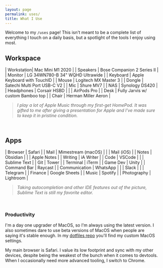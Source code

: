 ```yaml
--- 
layout: page 
permalink: uses/ 
title: What I Use 
---
```



Welcome to my `/uses` page! This isn't meant to be a complete list of everything I touch on a daily basis, but a spotlight of the tools I enjoy using most.

## Workspace

| Workstation| Mac Mini M1 2020                      |
| Speakers   | Bose Companion 2 Series II            |
| Monitor    | LG 34WN780-B 34" WQHD  Ultrawide      |
| Keyboard   | Apple Keyboard with TouchID		     |
| Mouse      | Logitech MX Master 3                  |
| Dongle     | Satechi Multi Port USB-C V2           |
| Mic        | Shure MV7                             |
| NAS        | Synology DS420                        |
| Headphones | Corsair HSBD                          |
|            | AirPods Pro                           |
| Desk       | Fully Jarvis w/ custom Bamboo top 	 |
| Chair      | Herman Miller Aeron                   |

> *I play a lot of Apple Music through my first-get HomePod. It was gifted to me after giving a presentation for Apple and I've made sure to keep it in pristine condition.*

<br/>


## Apps

| Browser       | Safari                  |
| Mail          | Mimestream (macOS)      |
|               | Mail (iOS)              |
| Notes         | Obsidian                |
|               | Apple Notes             |
| Writing       | iA Writer               |
| Code          | VSCode                  |
|               | Sublime Text            |
| Git           | Tower                   |
| Terminal      | iTerm                   |
| Game Dev      | Unity                   |
| Command Bar   | Raycast                 |
| Communication | WhatsApp                |
|               | Slack                   |
|               | Telegram                |
| Finance       | Google Sheets           |
| Music         | Spotify                 |
| Photography   | Lightroom               |

> *Taking autocompletion and other IDE features out of the picture, Sublime Text is still my favorite editor.*

<br/>

### Productivity

I'm a day one upgrader of MacOS, so I'm always using the latest version. I also sometimes dare to use beta versions of MacOS when people are saying it's stable enough. In my [dotfiles repo]() you'll find my custom MacOS settings.

My main browser is Safari. I value its low footprint and sync with my other devices, despite being the weakest of the bunch when it comes to devtools. When I occasionally need more advanced tooling, I switch to Chrome.
